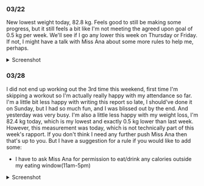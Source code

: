 ### 03/22
New lowest weight today, 82.8 kg. Feels good to still be making some progress, but it still feels a bit like I'm not meeting the agreed upon goal of 0.5 kg per week. We'll see if I go any lower this week on Thursday or Friday. If not, I might have a talk with Miss Ana about some more rules to help me, perhaps.

<details>
	<summary>Screenshot</summary>
	<img src="https://media.discordapp.net/attachments/810551417043419170/1088012747024896020/Screenshot_20230322-091333.png?width=641&height=1390" />
</details>

### 03/28
I did not end up working out the 3rd time this weekend, first time I'm skipping a workout so I'm actually really happy with my attendance so far. I'm a little bit less happy with writing this report so late, I should've done it on Sunday, but I had so much fun, and I was blissed out by the end. And yesterday was very busy. I'm also a little less happy with my weight loss, I'm 82.4 kg today, which is my lowest and exactly 0.5 kg lower than last week. However, this measurement was today, which is not technically part of this week's rapport. If you don't think I need any further push Miss Ana then that's up to you. But I have a suggestion for a rule if you would like to add some:

* I have to ask Miss Ana for permission to eat/drink any calories outside my eating window(11am-5pm)

<details>
	<summary>Screenshot</summary>
	<img src="https://media.discordapp.net/attachments/810551417043419170/1090185446555922442/Screenshot_20230328-100733.png?width=642&height=1390" />
</details>